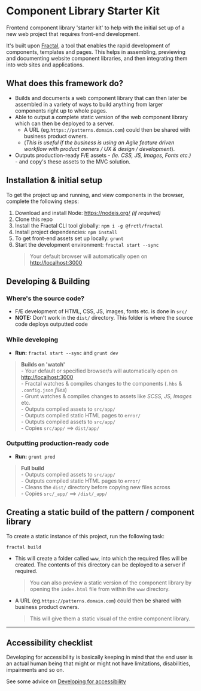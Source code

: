 # Component Library Starter Kit

Frontend component library 'starter kit' to help with the initial set up of a new web project that requires front-end development.

It's built upon [Fractal](https://github.com/frctl/fractal), a tool that enables the rapid development of components, templates and pages. This helps in assembling, previewing and documenting website component libraries, and then integrating them into web sites and applications.

## What does this framework do?

* Builds and documents a web component library that can then later be assembled in a variety of ways to build anything from larger components right up to whole pages.
* Able to output a complete static version of the web component library which can then be deployed to a server.
	- A URL (eg.`https://patterns.domain.com`) could then be shared with business product owners.
	- (*This is useful if the business is using an Agile feature driven workflow with product owners / UX & design / development*).
* Outputs production-ready F/E assets - *(ie. CSS, JS, Images, Fonts etc.)* - and copy's these assets to the MVC solution.

## Installation & initial setup

To get the project up and running, and view components in the browser, complete the following steps:

1. Download and install Node: <https://nodejs.org/> *(if required)*
2. Clone this repo
3. Install the Fractal CLI tool globally: `npm i -g @frctl/fractal`
4. Install project dependencies: `npm install`
5. To get front-end assets set up locally: `grunt`
6. Start the development environment: `fractal start --sync`  
	> Your default browser will automatically open on <http://localhost:3000>

## Developing & Building

### Where's the source code?

* F/E development of HTML, CSS, JS, images, fonts etc. is done in `src/`
* **NOTE:** Don't work in the `dist/` directory. This folder is where the source code deploys outputted code

### While developing

* **Run:** `fractal start --sync` and `grunt dev`

> **Builds on 'watch'**  
    - Your default or specified browser/s will automatically open on <http://localhost:3000>  
    - Fractal watches & compiles changes to the components (`.hbs` & `.config.json` *files*)  
    - Grunt watches & compiles changes to assets like *SCSS, JS, Images* etc.  
    - Outputs compiled assets to `src/app/`  
  	- Outputs compiled static HTML pages to `error/`  
    - Outputs compiled assets to `src/app/`  
    - Copies `src/app/` ==> `dist/app/`

### Outputting production-ready code

* **Run:** `grunt prod`

> **Full build**  
    - Outputs compiled assets to `src/app/`  
  	- Outputs compiled static HTML pages to `error/`  
  	- Cleans the `dist/` directory before copying new files across  
  	- Copies `src/_app/` ==> `/dist/_app/`

## Creating a static build of the pattern / component library

To create a static instance of this project, run the following task:

`fractal build`

* This will create a folder called `www`, into which the required files will be created. The contents of this directory can be deployed to a server if required.  
	> You can also preview a static version of the component library by opening the `index.html` file from within the `www` directory.
* A URL (eg.`https://patterns.domain.com`) could then be shared with business product owners.  
	> This will give them a static visual of the entire component library.


---

## Accessibility checklist

Developing for accessibility is basically keeping in mind that the end user is an actual human being that might or might not have limitations, disabilities, impairments and so on.

See some advice on [Developing for accessibility](https://medium.com/parksideinteractive/developing-for-accessibility-d14d50e18f70)
